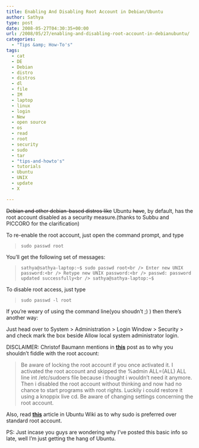 ```yaml
---
title: Enabling And Disabling Root Account in Debian/Ubuntu
author: Sathya
type: post
date: 2008-05-27T04:30:35+00:00
url: /2008/05/27/enabling-and-disabling-root-account-in-debianubuntu/
categories:
  - "Tips &amp; How-To's"
tags:
  - cat
  - DE
  - Debian
  - distro
  - distros
  - dl
  - file
  - IM
  - laptop
  - linux
  - login
  - New
  - open source
  - os
  - read
  - root
  - security
  - sudo
  - tar
  - "tips-and-howto's"
  - tutorials
  - Ubuntu
  - UNIX
  - update
  - X

---
```

<span style="text-decoration: line-through;">Debian and other debian-based distros like</span> Ubuntu <span style="text-decoration: line-through;">have</span>, by default, has the root account disabled as a security measure.(thanks to Subbu and PICCORO for the clarification)

To re-enable the root account, just open the command prompt, and type

> `sudo passwd root`

You&#8217;ll get the following set of messages:

> `sathya@sathya-laptop:~$ sudo passwd root<br />
Enter new UNIX password:<br />
Retype new UNIX password:<br />
passwd: password updated successfully<br />
sathya@sathya-laptop:~$`

To disable root access, just type

> `sudo passwd -l root`

If you&#8217;re weary of using the command line(you shoudn&#8217;t ;) ) then there&#8217;s another way:
  
Just head over to System > Administration > Login Window > Security > and check mark the box beside Allow local system administrator login.

DISCLAIMER: Christof Baumann mentions in [**this**][1] post as to why you shouldn&#8217;t fiddle with the root account:

> Be aware of locking the root account if you once activated it. I activated the root account and skipped the %admin ALL=(ALL) ALL line int /etc/sudoers file because i thought i wouldn’t need it anymore. Then i disabled the root account without thinking and now had no chance to start programs with root rights. Luckily i could restore it using a knoppix live cd. Be aware of changing settings concerning the root account.

Also, read [**this**][2] article in Ubuntu Wiki as to why sudo is preferred over standard root account.

PS: Just incase you guys are wondering why I&#8217;ve posted this basic info so late, well I&#8217;m just getting the hang of Ubuntu.

 [1]: http://www.ducea.com/2006/06/21/ubuntu-how-to-enable-the-root-account/
 [2]: https://help.ubuntu.com/community/RootSudo